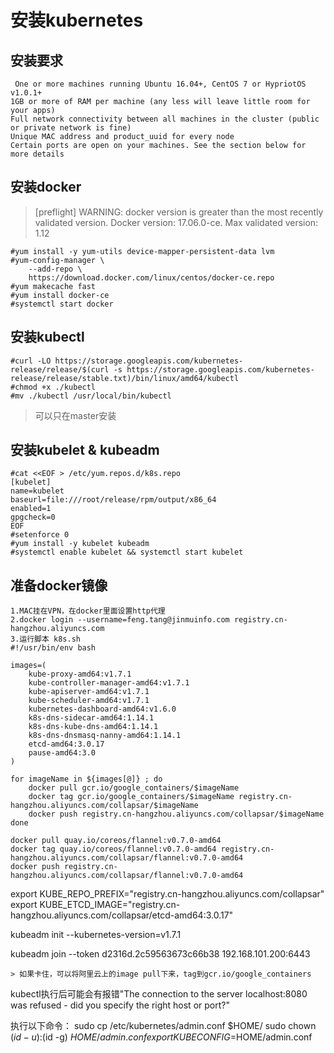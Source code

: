 # 安装kubernetes #

## 安装要求 ##

```
 One or more machines running Ubuntu 16.04+, CentOS 7 or HypriotOS v1.0.1+
1GB or more of RAM per machine (any less will leave little room for your apps)
Full network connectivity between all machines in the cluster (public or private network is fine)
Unique MAC address and product_uuid for every node
Certain ports are open on your machines. See the section below for more details
```

## 安装docker ##
> [preflight] WARNING: docker version is greater than the most recently validated version. Docker version: 17.06.0-ce. Max validated version: 1.12

```
#yum install -y yum-utils device-mapper-persistent-data lvm
#yum-config-manager \
    --add-repo \
    https://download.docker.com/linux/centos/docker-ce.repo
#yum makecache fast
#yum install docker-ce
#systemctl start docker    
```

## 安装kubectl ##
```
#curl -LO https://storage.googleapis.com/kubernetes-release/release/$(curl -s https://storage.googleapis.com/kubernetes-release/release/stable.txt)/bin/linux/amd64/kubectl
#chmod +x ./kubectl
#mv ./kubectl /usr/local/bin/kubectl
```
> 可以只在master安装


## 安装kubelet & kubeadm ##
```
#cat <<EOF > /etc/yum.repos.d/k8s.repo
[kubelet]
name=kubelet
baseurl=file:///root/release/rpm/output/x86_64
enabled=1
gpgcheck=0
EOF
#setenforce 0
#yum install -y kubelet kubeadm
#systemctl enable kubelet && systemctl start kubelet
```


## 准备docker镜像 ##
```
1.MAC挂在VPN，在docker里面设置http代理
2.docker login --username=feng.tang@jinmuinfo.com registry.cn-hangzhou.aliyuncs.com
3.运行脚本 k8s.sh
#!/usr/bin/env bash

images=(
    kube-proxy-amd64:v1.7.1
    kube-controller-manager-amd64:v1.7.1
    kube-apiserver-amd64:v1.7.1
    kube-scheduler-amd64:v1.7.1
    kubernetes-dashboard-amd64:v1.6.0
    k8s-dns-sidecar-amd64:1.14.1
    k8s-dns-kube-dns-amd64:1.14.1
    k8s-dns-dnsmasq-nanny-amd64:1.14.1
    etcd-amd64:3.0.17
    pause-amd64:3.0
)

for imageName in ${images[@]} ; do
    docker pull gcr.io/google_containers/$imageName
    docker tag gcr.io/google_containers/$imageName registry.cn-hangzhou.aliyuncs.com/collapsar/$imageName
    docker push registry.cn-hangzhou.aliyuncs.com/collapsar/$imageName
done

docker pull quay.io/coreos/flannel:v0.7.0-amd64
docker tag quay.io/coreos/flannel:v0.7.0-amd64 registry.cn-hangzhou.aliyuncs.com/collapsar/flannel:v0.7.0-amd64
docker push registry.cn-hangzhou.aliyuncs.com/collapsar/flannel:v0.7.0-amd64
```

export KUBE_REPO_PREFIX="registry.cn-hangzhou.aliyuncs.com/collapsar"
export KUBE_ETCD_IMAGE="registry.cn-hangzhou.aliyuncs.com/collapsar/etcd-amd64:3.0.17"

kubeadm init --kubernetes-version=v1.7.1

  kubeadm join --token d2316d.2c59563673c66b38 192.168.101.200:6443

```
> 如果卡住，可以将阿里云上的image pull下来，tag到gcr.io/google_containers

```
kubectl执行后可能会有报错"The connection to the server localhost:8080 was refused - did you specify the right host or port?"

执行以下命令：
sudo cp /etc/kubernetes/admin.conf $HOME/
sudo chown $(id -u):$(id -g) $HOME/admin.conf
export KUBECONFIG=$HOME/admin.conf
```
